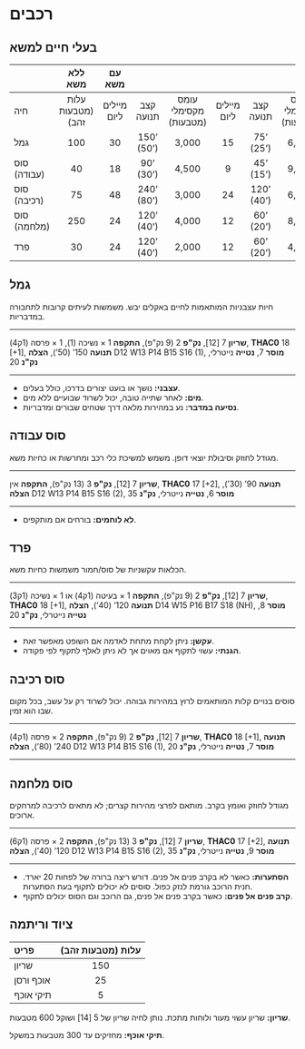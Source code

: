 # רכבים

## בעלי חיים למשא

|                | ללא משא |  עם משא   |               |                  |               |               |                  |
| :------------- | :----------: | :-----------: | :-----------: | :--------------: | :-----------: | :-----------: | :--------------: |
| חיה         |  עלות (מטבעות זהב)   | מיילים ליום | קצב תנועה | עומס מקסימלי (מטבעות) | מיילים ליום | קצב תנועה | עומס מקסימלי (מטבעות) |
| גמל          |     100      |      30       |  150’ (50’)   |      3,000       |      15       |   75’ (25’)   |      6,000       |
| סוס (עבודה)  |      40      |      18       |   90’ (30’)   |      4,500       |       9       |   45’ (15’)   |      9,000       |
| סוס (רכיבה) |      75      |      48       |  240’ (80’)   |      3,000       |      24       |  120’ (40’)   |      6,000       |
| סוס (מלחמה)    |     250      |      24       |  120’ (40’)   |      4,000       |      12       |   60’ (20’)   |      8,000       |
| פרד           |      30      |      24       |  120’ (40’)   |      2,000       |      12       |   60’ (20’)   |      4,000       |

## גמל

חיות עצבניות המותאמות לחיים באקלים יבש. משמשות לעיתים קרובות לתחבורה במדבריות.

------

**שריון** 7 [12], **נק"פ** 2 (9 נק"פ), **התקפה** 1 × נשיכה (1), 1 × פרסה (1ק4), **THAC0** 18 [+1], **תנועה** 150’ (50’), **הצלה** D12 W13 P14 B15 S16 (1), **מוסר** 7, **נטייה** נייטרלי, **נק"נ** 20

------

- **עצבני:** נושך או בועט יצורים בדרכו, כולל בעלים.
- **מים:** לאחר שתייה טובה, יכול לשרוד שבועיים ללא מים.
- **נסיעה במדבר:** נע במהירות מלאה דרך שטחים שבורים ומדבריות.

## סוס עבודה

מגודל לחוזק וסיבולת יוצאי דופן. משמש למשיכת כלי רכב ומחרשות או כחיות משא.

------

**שריון** 7 [12], **נק"פ** 3 (13 נק"פ), **התקפה** אין, **THAC0** 17 [+2], **תנועה** 90’ (30’), **הצלה** D12 W13 P14 B15 S16 (2), **מוסר** 6, **נטייה** נייטרלי, **נק"נ** 35

------

- **לא לוחמים:** בורחים אם מותקפים.

## פרד

הכלאות עקשניות של סוס/חמור משמשות כחיות משא.

------

**שריון** 7 [12], **נק"פ** 2 (9 נק"פ), **התקפה** 1 × בעיטה (1ק4) או 1 × נשיכה (1ק3), **THAC0** 18 [+1], **תנועה** 120’ (40’), **הצלה** D14 W15 P16 B17 S18 (NH), **מוסר** 8, **נטייה** נייטרלי, **נק"נ** 20

------

- **עקשן:** ניתן לקחת מתחת לאדמה אם השופט מאפשר זאת.
- **הגנתי:** עשוי לתקוף אם מאוים אך לא ניתן לאלף לתקוף לפי פקודה.

## סוס רכיבה

סוסים בנויים קלות המותאמים לרוץ במהירות גבוהה. יכול לשרוד רק על עשב, בכל מקום שבו הוא זמין.

------

**שריון** 7 [12], **נק"פ** 2 (9 נק"פ), **התקפה** 2 × פרסה (1ק4), **THAC0** 18 [+1], **תנועה** 240’ (80’), **הצלה** D12 W13 P14 B15 S16 (1), **מוסר** 7, **נטייה** נייטרלי, **נק"נ** 20

------

## סוס מלחמה

מגודל לחוזק ואומץ בקרב. מותאם לפרצי מהירות קצרים; לא מתאים לרכיבה למרחקים ארוכים.

------

**שריון** 7 [12], **נק"פ** 3 (13 נק"פ), **התקפה** 2 × פרסה (1ק6), **THAC0** 17 [+2], **תנועה** 120’ (40’), **הצלה** D12 W13 P14 B15 S16 (2), **מוסר** 9, **נטייה** נייטרלי, **נק"נ** 35

------

- **הסתערות:** כאשר לא בקרב פנים אל פנים. דורש ריצה ברורה של לפחות 20 יארד. חנית הרוכב גורמת לנזק כפול. סוסים לא יכולים לתקוף בעת הסתערות.
- **קרב פנים אל פנים:** כאשר בקרב פנים אל פנים, גם הרוכב וגם הסוס יכולים לתקוף.

## ציוד וריתמה

| פריט              | עלות (מטבעות זהב) |
| :---------------- | :-------: |
| שריון           |    150    |
| אוכף ורסן |    25     |
| תיקי אוכף        |     5     |

**שריון:** שריון עשוי מעור ולוחות מתכת. נותן לחיה שריון של 5 [14] ושוקל 600 מטבעות.

**תיקי אוכף:** מחזיקים עד 300 מטבעות במשקל.